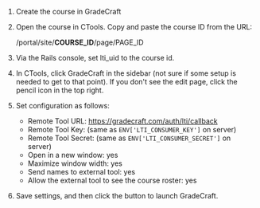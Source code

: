 1. Create the course in GradeCraft

2. Open the course in CTools. Copy and paste the course ID from the URL:

    /portal/site/**COURSE_ID**/page/PAGE_ID

1. Via the Rails console, set lti_uid to the course id.

1. In CTools, click GradeCraft in the sidebar (not sure if some setup is needed to get to that point). If you don't see the edit page, click the pencil icon in the top right.

1. Set configuration as follows:
    * Remote Tool URL: https://gradecraft.com/auth/lti/callback
    * Remote Tool Key: (same as `ENV['LTI_CONSUMER_KEY']` on server)
    * Remote Tool Secret: (same as `ENV['LTI_CONSUMER_SECRET']` on server)
    * Open in a new window: yes
    * Maximize window width: yes
    * Send names to external tool: yes
    * Allow the external tool to see the course roster: yes

1. Save settings, and then click the button to launch GradeCraft.
